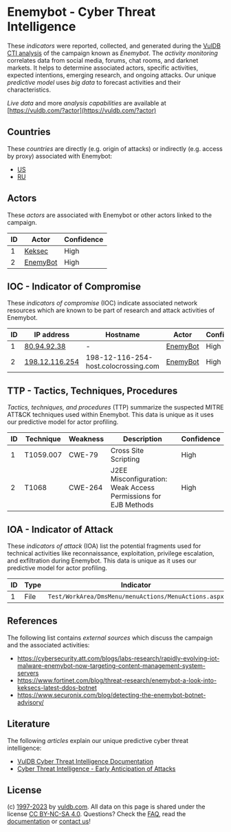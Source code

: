 # Enemybot - Cyber Threat Intelligence

These _indicators_ were reported, collected, and generated during the [VulDB CTI analysis](https://vuldb.com/?kb.cti) of the campaign known as _Enemybot_. The _activity monitoring_ correlates data from social media, forums, chat rooms, and darknet markets. It helps to determine associated actors, specific activities, expected intentions, emerging research, and ongoing attacks. Our unique _predictive model_ uses _big data_ to forecast activities and their characteristics.

_Live data_ and more _analysis capabilities_ are available at [https://vuldb.com/?actor](https://vuldb.com/?actor)

## Countries

These _countries_ are directly (e.g. origin of attacks) or indirectly (e.g. access by proxy) associated with Enemybot:

* [US](https://vuldb.com/?country.us)
* [RU](https://vuldb.com/?country.ru)

## Actors

These _actors_ are associated with Enemybot or other actors linked to the campaign.

ID | Actor | Confidence
-- | ----- | ----------
1 | [Keksec](https://vuldb.com/?actor.keksec) | High
2 | [EnemyBot](https://vuldb.com/?actor.enemybot) | High

## IOC - Indicator of Compromise

These _indicators of compromise_ (IOC) indicate associated network resources which are known to be part of research and attack activities of Enemybot.

ID | IP address | Hostname | Actor | Confidence
-- | ---------- | -------- | ----- | ----------
1 | [80.94.92.38](https://vuldb.com/?ip.80.94.92.38) | - | [EnemyBot](https://vuldb.com/?actor.enemybot) | High
2 | [198.12.116.254](https://vuldb.com/?ip.198.12.116.254) | 198-12-116-254-host.colocrossing.com | [EnemyBot](https://vuldb.com/?actor.enemybot) | High

## TTP - Tactics, Techniques, Procedures

_Tactics, techniques, and procedures_ (TTP) summarize the suspected MITRE ATT&CK techniques used within Enemybot. This data is unique as it uses our predictive model for actor profiling.

ID | Technique | Weakness | Description | Confidence
-- | --------- | -------- | ----------- | ----------
1 | T1059.007 | CWE-79 | Cross Site Scripting | High
2 | T1068 | CWE-264 | J2EE Misconfiguration: Weak Access Permissions for EJB Methods | High

## IOA - Indicator of Attack

These _indicators of attack_ (IOA) list the potential fragments used for technical activities like reconnaissance, exploitation, privilege escalation, and exfiltration during Enemybot. This data is unique as it uses our predictive model for actor profiling.

ID | Type | Indicator | Confidence
-- | ---- | --------- | ----------
1 | File | `Test/WorkArea/DmsMenu/menuActions/MenuActions.aspx` | High

## References

The following list contains _external sources_ which discuss the campaign and the associated activities:

* https://cybersecurity.att.com/blogs/labs-research/rapidly-evolving-iot-malware-enemybot-now-targeting-content-management-system-servers
* https://www.fortinet.com/blog/threat-research/enemybot-a-look-into-keksecs-latest-ddos-botnet
* https://www.securonix.com/blog/detecting-the-enemybot-botnet-advisory/

## Literature

The following _articles_ explain our unique predictive cyber threat intelligence:

* [VulDB Cyber Threat Intelligence Documentation](https://vuldb.com/?kb.cti)
* [Cyber Threat Intelligence - Early Anticipation of Attacks](https://www.scip.ch/en/?labs.20201022)

## License

(c) [1997-2023](https://vuldb.com/?kb.changelog) by [vuldb.com](https://vuldb.com/?kb.about). All data on this page is shared under the license [CC BY-NC-SA 4.0](https://creativecommons.org/licenses/by-nc-sa/4.0/). Questions? Check the [FAQ](https://vuldb.com/?kb.faq), read the [documentation](https://vuldb.com/?kb) or [contact us](https://vuldb.com/?contact)!

